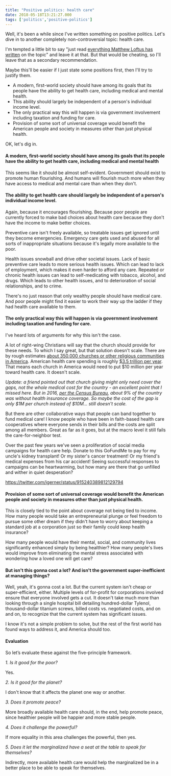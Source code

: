 ```yaml
---
title: "Positive politics: health care"
date: 2018-05-18T13:21:27.000
tags: ['politics','positive-politics']
---
```


Well, it's been a while since I've written something on positive politics. Let's dive in to another completely non-controversial topic: health care.

I'm tempted a little bit to say "just read [everything Matthew Loftus has written](https://matthewandmaggie.org/writing/) on the topic" and leave it at that. But that would be cheating, so I'll leave that as a secondary recommendation.

Maybe this'll be easier if I just state some positions first, then I'll try to justify them.

- A modern, first-world society should have among its goals that its people have the ability to get health care, including medical and mental health.
- This ability should largely be independent of a person's individual income level.
- The only practical way this will happen is via government involvement including taxation and funding for care.
- Provision of some sort of universal coverage would benefit the American people and society in measures other than just physical health.

OK, let's dig in.

#### A modern, first-world society should have among its goals that its people have the ability to get health care, including medical and mental health

This seems like it should be almost self-evident. Government should exist to promote human flourishing. And humans will flourish much more when they have access to medical and mental care than when they don't.

#### The ability to get health care should largely be independent of a person's individual income level.

Again, because it encourages flourishing. Because poor people are currently forced to make bad choices about health care because they don't have the income to make better choices.

Preventive care isn't freely available, so treatable issues get ignored until they become emergencies. Emergency care gets used and abused for all sorts of inappropriate situations because it's legally more available to the poor.

Health issues snowball and drive other societal issues. Lack of basic preventive care leads to more serious health issues. Which can lead to lack of employment, which makes it even harder to afford any care. Repeated or chronic health issues can lead to self-medicating with tobacco, alcohol, and drugs. Which leads to other health issues, and to deterioration of social relationships, and to crime.

There's no just reason that only wealthy people should have medical care. And poor people might find it easier to work their way up the ladder if they had health care available to them.

#### The only practical way this will happen is via government involvement including taxation and funding for care.

I've heard lots of arguments for why this isn't the case.

A lot of right-wing Christians will say that the church should provide for these needs. To which I say great, but that solution doesn't scale. There are by rough estimates [about 350,000 churches or other religious communities in America](http://hirr.hartsem.edu/research/fastfacts/fast_facts.html). American health care spending is roughly [$3.5 trillion per year](http://www.crfb.org/papers/american-health-care-health-spending-and-federal-budget). That means each church in America would need to put $10 million per year toward health care. It doesn't scale.

_Update: a friend pointed out that church giving might only need cover the gaps, not the whole medical cost for the country - an excellent point that I missed here. But in 2016, [per the Census Bureau](https://www.census.gov/library/publications/2017/demo/p60-260.html), about 9% of the country was without health insurance coverage. So maybe the cost of the gap is only $1M per church instead of $10M... still doesn't scale._

But there are other collaborative ways that people can band together to fund medical care! I know people who have been in faith-based health care cooperatives where everyone sends in their bills and the costs are split among all members. Great as far as it goes, but at the macro level it still fails the care-for-neighbor test.

Over the past few years we've seen a proliferation of social media campaigns for health care help. Donate to this GoFundMe to pay for my uncle's kidney transplant! Or my sister's cancer treatment! Or my friend's medical expenses from his car accident! Seeing successful responses to campaigns can be heartwarming, but how many are there that go unfilled and wither in quiet desperation?

https://twitter.com/igerner/status/915240389812129794

#### Provision of some sort of universal coverage would benefit the American people and society in measures other than just physical health.

This is closely tied to the point about coverage not being tied to income. How many people would take an entrepreneurial plunge or feel freedom to pursue some other dream if they didn't have to worry about keeping a standard job at a corporation just so their family could keep health insurance?

How many people would have their mental, social, and community lives significantly enhanced simply by being healthier? How many people's lives would improve from eliminating the mental stress associated with wondering how a loved one will get care?

#### But isn't this gonna cost a lot? And isn't the government super-inefficient at managing things?

Well, yeah, it's gonna cost a lot. But the current system isn't cheap or super-efficient, either. Multiple levels of for-profit for corporations involved ensure that everyone involved gets a cut. It doesn't take much more than looking through a single hospital bill detailing hundred-dollar Tylenol, thousand-dollar titanium screws, billed costs vs. negotiated costs, and on and on, to recognize that the current system has significant issues.

I know it's not a simple problem to solve, but the rest of the first world has found ways to address it, and America should too.

#### Evaluation

So let’s evaluate these against the five-principle framework.

_1\. Is it good for the poor?_

Yes.

_2\. Is it good for the planet?_

I don't know that it affects the planet one way or another.

_3\. Does it promote peace?_

More broadly available health care should, in the end, help promote peace, since healthier people will be happier and more stable people.

_4\. Does it challenge the powerful?_

If more equality in this area challenges the powerful, then yes.

_5\. Does it let the marginalized have a seat at the table to speak for themselves?_

Indirectly, more available health care would help the marginalized be in a better place to be able to speak for themselves.
